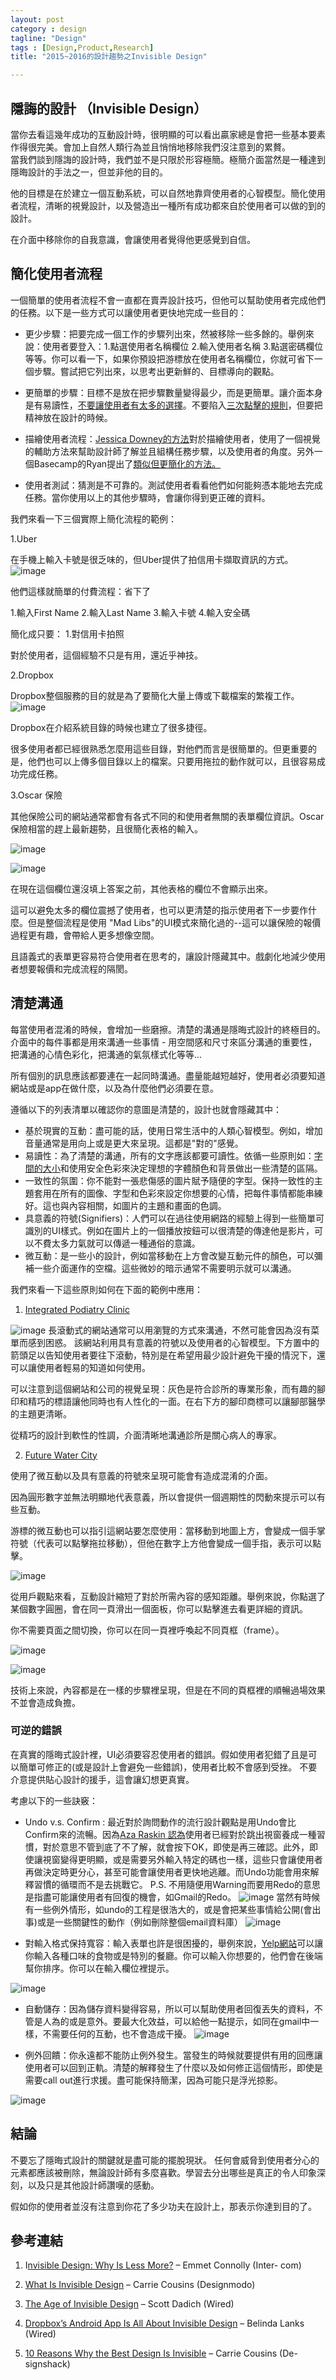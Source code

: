 ```yaml
---
layout: post
category : design 
tagline: "Design"
tags : [Design,Product,Research]
title: "2015~2016的設計趨勢之Invisible Design"

---
```

## 隱誨的設計 （Invisible Design）
當你去看這幾年成功的互動設計時，很明顯的可以看出贏家總是會把一些基本要素作得很完美。會加上自然人類行為並且悄悄地移除我們沒注意到的累贅。  當我們談到隱誨的設計時，我們並不是只限於形容極簡。極簡介面當然是一種達到隱晦設計的手法之一，但並非他的目的。
他的目標是在於建立一個互動系統，可以自然地靠齊使用者的心智模型。簡化使用者流程，清晰的視覺設計，以及營造出一種所有成功都來自於使用者可以做的到的設計。
在介面中移除你的自我意識，會讓使用者覺得他更感覺到自信。
## 簡化使用者流程
一個簡單的使用者流程不會一直都在賣弄設計技巧，但他可以幫助使用者完成他們的任務。以下是一些方式可以讓使用者更快地完成一些目的：
- 更少步驟：把要完成一個工作的步驟列出來，然被移除一些多餘的。舉例來說：使用者要登入：1.點選使用者名稱欄位 2.輸入使用者名稱 3.點選密碼欄位等等。你可以看一下，如果你預設把游標放在使用者名稱欄位，你就可省下一個步驟。嘗試把它列出來，以思考出更新鮮的、目標導向的觀點。
- 更簡單的步驟：目標不是放在把步驟數量變得最少，而是更簡單。讓介面本身是有易讀性，[不要讓使用者有太多的選擇](http://studio.uxpin.com/blog/applying-hicks-law-to-web-design-free-example-wireframes/)。不要陷入[三次點擊的規則](http://uxmyths.com/post/654026581/myth-all-pages-should-be-accessible-in-3-clicks)，但要把精神放在設計的時候。
- 描繪使用者流程：[Jessica Downey的方法](http://dearsherlock.github.io/design/jumpstarting%20your%20app%20without%20sketching/)對於描繪使用者，使用了一個視覺的輔助方法來幫助設計師了解並且組構任務步驟，以及使用者的角度。另外一個Basecamp的Ryan提出了[類似但更簡化的方法。](https://signalvnoise.com/posts/1926-a-shorthand-for-designing-ui-flows)
- 使用者測試：猜測是不可靠的。測試使用者看看他們如何能夠憑本能地去完成任務。當你使用以上的其他步驟時，會讓你得到更正確的資料。
我們來看一下三個實際上簡化流程的範例：
1.Uber在手機上輸入卡號是很乏味的，但Uber提供了拍信用卡擷取資訊的方式。![image](https://farm6.staticflickr.com/5803/23743570726_94d0d9ba37_o.png)
他們這樣就簡單的付費流程：省下了
1.輸入First Name
2.輸入Last Name
3.輸入卡號
4.輸入安全碼

簡化成只要：
1.對信用卡拍照

對於使用者，這個經驗不只是有用，還近乎神技。

2.Dropbox

Dropbox整個服務的目的就是為了要簡化大量上傳或下載檔案的繁複工作。
![image](https://farm1.staticflickr.com/727/23696933141_4aa2f73cb3_o.png)Dropbox在介紹系統目錄的時候也建立了很多捷徑。
很多使用者都已經很熟悉怎麼用這些目錄，對他們而言是很簡單的。但更重要的是，他們也可以上傳多個目錄以上的檔案。只要用拖拉的動作就可以，且很容易成功完成任務。
3.Oscar 保險
其他保險公司的網站通常都會有各式不同的和使用者無關的表單欄位資訊。Oscar保險相當的趕上最新趨勢，且很簡化表格的輸入。
![image](https://farm1.staticflickr.com/669/23697041041_4af9d05eb6_o.png)
![image](https://farm1.staticflickr.com/737/23779492895_b04aa5db7f_o.png)
在現在這個欄位還沒填上答案之前，其他表格的欄位不會顯示出來。
這可以避免太多的欄位震撼了使用者，也可以更清楚的指示使用者下一步要作什麼。但是整個流程是使用 "Mad Libs"的UI模式來簡化過的--這可以讓保險的報價過程更有趣，會帶給人更多想像空間。
且語義式的表單更容易符合使用者在思考的，讓設計隱藏其中。戲劇化地減少使用者想要報價和完成流程的隔閡。
## 清楚溝通
每當使用者混淆的時候，會增加一些磨擦。清楚的溝通是隱晦式設計的終極目的。  介面中的每件事都是用來溝通一些事情 - 用空間感和尺寸來區分溝通的重要性，把溝通的心情色彩化，把溝通的氣氛樣式化等等...  

所有個別的訊息應該都要連在一起同時溝通。盡量能越短越好，使用者必須要知道網站或是app在做什麼，以及為什麼他們必須要在意。

遵循以下的列表清單以確認你的意圖是清楚的，設計也就會隱藏其中：  

- 基於現實的互動：盡可能的話，使用日常生活中的人類心智模型。例如，增加音量通常是用向上或是更大來呈現。這都是"對的"感覺。
- 易讀性：為了清楚的溝通，所有的文字應該都要可讀性。依循一些原則如：[字間的大小](http://www.sitepoint.com/3-text-spacing-principles-every-designer-needs-to-know/)和使用安全色彩來決定理想的字體顏色和背景做出一些清楚的區隔。
- 一致性的氛圍：你不能對一張悲傷感的圖片賦予隨便的字型。保持一致性的主題套用在所有的圖像、字型和色彩來設定你想要的心情，把每件事情都能串練好。這也與內容相關，如圖片的主題和畫面的色調。
- 具意義的符號(Signifiers)：人們可以在過往使用網路的經驗上得到一些簡單可識別的UI樣式。例如在圖片上的一個播放按鈕可以很清楚的傳達他是影片，可以不費太多力氣就可以傳遞一種通俗的意識。
- 微互動：是一些小的設計，例如當移動在上方會改變互動元件的顏色，可以彌補一些介面運作的空檔。這些微妙的暗示通常不需要明示就可以溝通。

我們來看一下這些原則如何在下面的範例中應用：  

1.	[Integrated Podiatry Clinic](http://integratedpodiatry.com.au/)

![image](https://farm6.staticflickr.com/5726/23780623235_a057eb64a0_o.png)
長滾動式的網站通常可以用瀏覽的方式來溝通，不然可能會因為沒有菜單而感到困惑。
該網站利用具有意義的符號以及使用者的心智模型。下方置中的箭頭足以告知使用者要往下滾動，特別是在希望用最少設計避免干擾的情況下，還可以讓使用者輕易的知道如何使用。

可以注意到這個網站和公司的視覺呈現：灰色是符合診所的專業形象，而有趣的腳印和精巧的標語讓他同時也有人性化的一面。在右下方的腳印商標可以讓腳部醫學的主題更清晰。

從精巧的設計到軟性的性調，介面清晰地溝通診所是關心病人的專家。


2. [Future Water City](http://futurewatercity.com/)使用了微互動以及具有意義的符號來呈現可能會有造成混淆的介面。因為圓形數字並無法明顯地代表意義，所以會提供一個週期性的閃動來提示可以有些互動。游標的微互動也可以指引這網站要怎麼使用：當移動到地圖上方，會變成一個手掌符號（代表可以點擊拖拉移動），但他在數字上方他會變成一個手指，表示可以點擊。
![image](https://farm1.staticflickr.com/720/23485183760_81992d20b7_o.png)

從用戶觀點來看，互動設計縮短了對於所需內容的感知距離。舉例來說，你點選了某個數字圓圈，會在同一頁滑出一個面板，你可以點擊進去看更詳細的資訊。

你不需要頁面之間切換，你可以在同一頁裡呼喚起不同頁框（frame）。


![image](https://farm1.staticflickr.com/634/23780889345_50b14111b5_o.png)


![image](https://farm1.staticflickr.com/666/23754785966_817b8438a4_o.png)技術上來說，內容都是在一樣的步驟裡呈現，但是在不同的頁框裡的順暢過場效果不並會造成負擔。
### 可逆的錯誤
在真實的隱晦式設計裡，UI必須要容忍使用者的錯誤。假如使用者犯錯了且是可以簡單可修正的(或是設計上會避免一些錯誤)，使用者比較不會感到受挫。
不要介意提供貼心設計的援手，這會讓幻想更真實。

考慮以下的一些訣竅：  
- Undo v.s. Confirm : 最近對於詢問動作的流行設計觀點是用Undo會比Confirm來的流暢。因為[Aza Raskin 認為](http://alistapart.com/article/neveruseawarning)使用者已經對於跳出視窗養成一種習慣，對於意思不管到底了不了解，就會按下OK，即使是再三確認。此外，即使讓視窗變得更明顯，或是需要另外輸入特定的碼也一樣，這些只會讓使用者再做決定時更分心，甚至可能會讓使用者更快地逃離。而Undo功能會用來解釋習慣的循環而不是去挑戰它。
P.S. 不用隨便用Warning而要用Redo的意思是指盡可能讓使用者有回復的機會，如Gmail的Redo。
![image](https://farm6.staticflickr.com/5836/23756399156_e4e8fc81c8_o.png)
當然有時候有一些例外情形，如undo的工程是很浩大的，或是會把某些事情給公開(會出事)或是一些關鍵性的動作（例如刪除整個email資料庫）
![image](https://farm1.staticflickr.com/670/23756432586_72f24b4104_o.png)

- 對輸入格式保持寬容：輸入表單也許是很困擾的，舉例來說，[Yelp網站](http://www.yelp.com/)可以讓你輸入各種口味的食物或是特別的餐廳。你可以輸入你想要的，他們會在後端幫你排序。你可以在輸入欄位裡提示。

![image](https://farm6.staticflickr.com/5772/23782678395_6ed5731c51_o.png)

- 自動儲存：因為儲存資料變得容易，所以可以幫助使用者回復丟失的資料，不管是人為的或是意外。要最大化效益，可以給他一點提示，如同在gmail中一樣，不需要任何的互動，也不會造成干擾。
![image](https://farm6.staticflickr.com/5643/23487008700_176502fa7e_o.png)

- 例外回饋：你永遠都不能防止例外發生。當發生的時候就要提供有用的回應讓使用者可以回到正軌。清楚的解釋發生了什麼以及如何修正這個情形，即使是需要call out進行求援。盡可能保持簡潔，因為可能只是浮光掠影。

![image](https://farm1.staticflickr.com/618/23756636556_f0a2dafd5c_o.png)


## 結論
不要忘了隱晦式設計的關鍵就是盡可能的擺脫現狀。
任何會威脅到使用者分心的元素都應該被刪除，無論設計師有多麼喜歡。學習去分出哪些是真正的令人印象深刻，以及只是其他設計師讚嘆的感動。

假如你的使用者並沒有注意到你花了多少功夫在設計上，那表示你達到目的了。

## 參考連結
1.	I[nvisible Design: Why Is Less More?](https://blog.intercom.io/invisible-design/) – Emmet Connolly (Inter- com)2.	[What Is Invisible Design](http://designmodo.com/invisible-design/) – Carrie Cousins (Designmodo)3.	[The Age of Invisible Design](http://www.wired.com/2013/08/the-age-of-invisible-design/) – Scott Dadich (Wired)4.	[Dropbox’s Android App Is All About Invisible Design](http://www.wired.com/2015/06/dropboxs-new-android-app-invisible-design/) – Belinda Lanks (Wired)5.	[10 Reasons Why the Best Design Is Invisible](http://designshack.net/articles/graphics/10-reasons-why-the-best-design-is-invisible/) – Carrie Cousins (De- signshack)

